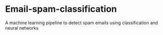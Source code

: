 # Email-spam-classification
A machine learning pipeline to detect spam emails using classification and neural networks
